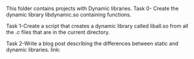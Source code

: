 This folder contains projects with Dynamic libraries.
Task 0- Create the dynamic library libdynamic.so containing functions.

Task 1-Create a script that creates a dynamic library called liball.so from all the .c files that are in the current directory.

Task 2-Write a blog post describing the differences between static and dynamic libraries.
link:
